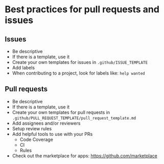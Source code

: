 # Best practices for pull requests and issues

## Issues

- Be descriptive
- If there is a template, use it
- Create your own templates for issues in `.github/ISSUE_TEMPLATE`
- Add labels
- When contributing to a project, look for labels like: `help wanted`

## Pull requests

- Be descriptive
- If there is a template, use it
- Create your own templates for pull requests in `.github/PULL_REQUEST_TEMPLATE/pull_request_template.md`
- Add assignees and/or reviewers
- Setup review rules
- Add helpful tools to use with your PRs
  - Code Coverage
  - CI
  - Rules
- Check out the marketplace for apps: https://github.com/marketplace 
